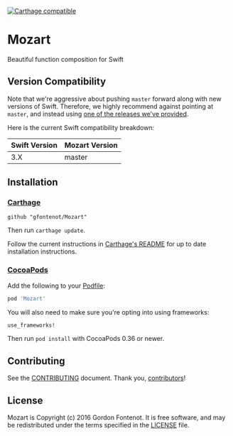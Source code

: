 [![Carthage compatible](https://img.shields.io/badge/Carthage-compatible-4BC51D.svg?style=flat)](https://github.com/Carthage/Carthage)
# Mozart #

Beautiful function composition for Swift

## Version Compatibility

Note that we're aggressive about pushing `master` forward along with new
versions of Swift. Therefore, we highly recommend against pointing at
`master`, and instead using [one of the releases we've provided][releases].

[releases]: https://github.com/gfontenot/Mozart/releases

Here is the current Swift compatibility breakdown:

| Swift Version | Mozart Version |
| ------------- | -------------- |
| 3.X           | master         |

## Installation ##

### [Carthage] ###

[Carthage]: https://github.com/Carthage/Carthage

```
github "gfontenot/Mozart"
```

Then run `carthage update`.

Follow the current instructions in [Carthage's README][carthage-installation]
for up to date installation instructions.

[carthage-installation]: https://github.com/Carthage/Carthage#adding-frameworks-to-an-application

### [CocoaPods] ###

[CocoaPods]: http://cocoapods.org

Add the following to your [Podfile](http://guides.cocoapods.org/using/the-podfile.html):

```ruby
pod 'Mozart'
```

You will also need to make sure you're opting into using frameworks:

```ruby
use_frameworks!
```

Then run `pod install` with CocoaPods 0.36 or newer.

Contributing
------------

See the [CONTRIBUTING] document. Thank you, [contributors]!

[CONTRIBUTING]: CONTRIBUTING.md
[contributors]: https://github.com/gfontenot/Mozart/graphs/contributors

License
-------

Mozart is Copyright (c) 2016 Gordon Fontenot. It is free software, and may be
redistributed under the terms specified in the [LICENSE] file.

[LICENSE]: /LICENSE
